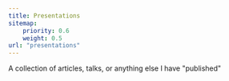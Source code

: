 ```yaml
---
title: Presentations
sitemap:
    priority: 0.6
    weight: 0.5
url: "presentations"
---
```


<!--

This page represents the landing page for "publications" section. It is also shown under the homepage header for "publications". It should be therefore relatively short and sweet.

\-->

A collection of articles, talks, or anything else I have "published"
